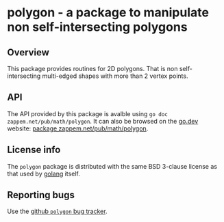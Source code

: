 # polygon - a package to manipulate non self-intersecting polygons

## Overview

This package provides routines for 2D polygons. That is non
self-intersecting multi-edged shapes with more than 2 vertex points.

## API

The API provided by this package is avalble using `go doc
zappem.net/pub/math/polygon`. It can also be browsed on the
[go.dev](http://go.dev) website: [package
zappem.net/pub/math/polygon](https://pkg.go.dev/zappem.net/pub/math/polygon).

## License info

The `polygon` package is distributed with the same BSD 3-clause
license as that used by [golang](https://golang.org/LICENSE) itself.

## Reporting bugs

Use the [github `polygon` bug
tracker](https://github.com/tinkerator/polygon/issues).
